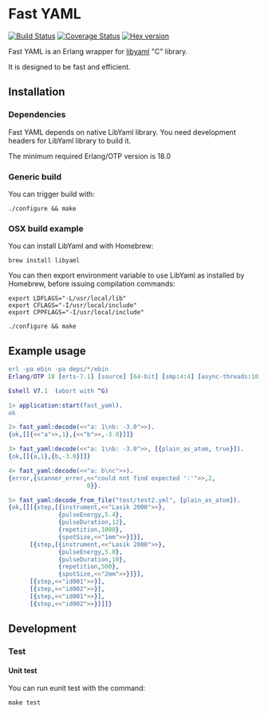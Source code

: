 # Fast YAML

[![Build Status](https://travis-ci.org/processone/fast_yaml.svg?branch=master)](https://travis-ci.org/processone/fast_yaml) [![Coverage Status](https://coveralls.io/repos/processone/fast_yaml/badge.svg?branch=master&service=github)](https://coveralls.io/github/processone/fast_yaml?branch=master) [![Hex version](https://img.shields.io/hexpm/v/fast_yaml.svg "Hex version")](https://hex.pm/packages/fast_yaml)

Fast YAML is an Erlang wrapper for
[libyaml](http://pyyaml.org/wiki/LibYAML) "C" library.

It is designed to be fast and efficient.

## Installation

### Dependencies

Fast YAML depends on native LibYaml library. You need development
headers for LibYaml library to build it.

The minimum required Erlang/OTP version is 18.0

### Generic build

You can trigger build with:

    ./configure && make

### OSX build example

You can install LibYaml and with Homebrew:

    brew install libyaml

You can then export environment variable to use LibYaml as installed
by Homebrew, before issuing compilation commands:

    export LDFLAGS="-L/usr/local/lib"
    export CFLAGS="-I/usr/local/include"
    export CPPFLAGS="-I/usr/local/include"

    ./configure && make

## Example usage

```erlang
erl -pa ebin -pa deps/*/ebin
Erlang/OTP 18 [erts-7.1] [source] [64-bit] [smp:4:4] [async-threads:10] [hipe] [kernel-poll:false] [dtrace]

Eshell V7.1  (abort with ^G)

1> application:start(fast_yaml).
ok

2> fast_yaml:decode(<<"a: 1\nb: -3.0">>).
{ok,[[{<<"a">>,1},{<<"b">>,-3.0}]]}

3> fast_yaml:decode(<<"a: 1\nb: -3.0">>, [{plain_as_atom, true}]).
{ok,[[{a,1},{b,-3.0}]]}

4> fast_yaml:decode(<<"a: b\nc">>).
{error,{scanner_error,<<"could not find expected ':'">>,2,
                      0}}.

5> fast_yaml:decode_from_file("test/test2.yml", [plain_as_atom]).
{ok,[[[{step,[{instrument,<<"Lasik 2000">>},
              {pulseEnergy,5.4},
              {pulseDuration,12},
              {repetition,1000},
              {spotSize,<<"1mm">>}]}],
      [{step,[{instrument,<<"Lasik 2000">>},
              {pulseEnergy,5.0},
              {pulseDuration,10},
              {repetition,500},
              {spotSize,<<"2mm">>}]}],
      [{step,<<"id001">>}],
      [{step,<<"id002">>}],
      [{step,<<"id001">>}],
      [{step,<<"id002">>}]]]}
```

## Development

### Test

#### Unit test

You can run eunit test with the command:

    make test
